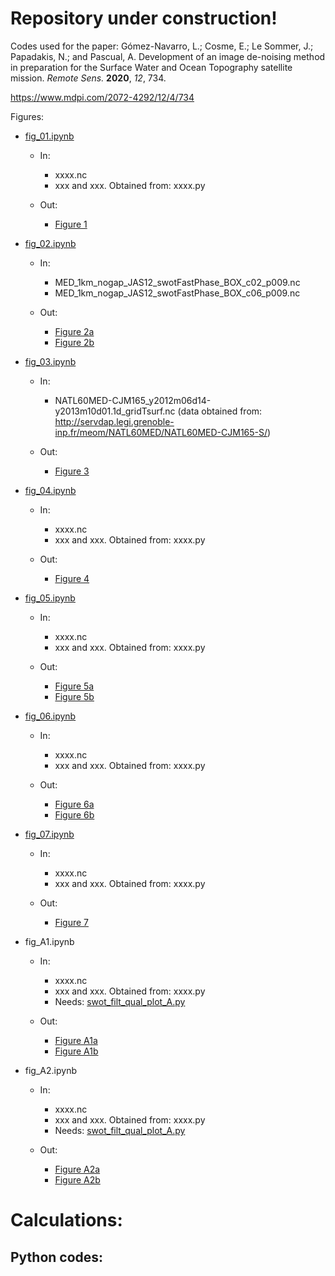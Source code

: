 # Repository under construction!


Codes used for the paper: Gómez-Navarro, L.; Cosme, E.; Le Sommer, J.; Papadakis, N.; and Pascual, A.  Development of an image de-noising method in preparation for the Surface Water and Ocean Topography satellite mission.  _Remote Sens._ **2020**, _12_, 734. 

https://www.mdpi.com/2072-4292/12/4/734

Figures:

* [fig_01.ipynb](fig_01.ipynb)

	* In:<br>
		* xxxx.nc
		* xxx and xxx.  Obtained from: xxxx.py
		
	* Out: <br>
		* [Figure 1](figures/swot_box_select.png)

* [fig_02.ipynb](fig_02.ipynb)

	* In:<br>
		* MED_1km_nogap_JAS12_swotFastPhase_BOX_c02_p009.nc
		* MED_1km_nogap_JAS12_swotFastPhase_BOX_c06_p009.nc
		
	* Out: <br>
		* [Figure 2a](figures/noise_pass09.png) <br>
		* [Figure 2b](figures/noise_pass22.png)


* [fig_03.ipynb](fig_03.ipynb)

	* In:<br>
		* NATL60MED-CJM165_y2012m06d14-y2013m10d01.1d_gridTsurf.nc
		(data obtained from: http://servdap.legi.grenoble-inp.fr/meom/NATL60MED/NATL60MED-CJM165-S/)
		
	* Out: <br>
		* [Figure 3](figures/norms_intime_subdomain_seasons.png)

* [fig_04.ipynb](fig_04.ipynb)

	* In:<br>
		* xxxx.nc
		* xxx and xxx.  Obtained from: xxxx.py
		
	* Out: <br>
		* [Figure 4](figures/scores_varreg2_K_A_ext_bars_seasons_5_P.png)

* [fig_05.ipynb](fig_05.ipynb)

	* In:<br>
		* xxxx.nc
		* xxx and xxx.  Obtained from: xxxx.py
		
	* Out: <br>
		* [Figure 5a](figures/MED_1km_nogap_JAS12_swotFastPhase_BOX_c02_p009_params_v3_var_reg2_lambd_00455_KA.png) <br>
		* [Figure 5b](figures/MED_1km_nogap_JAS12_swotFastPhase_BOX_c06_p009_params_v3_var_reg2_lambd_00455_KA.png)

* [fig_06.ipynb](fig_06.ipynb)

	* In:<br>
		* xxxx.nc
		* xxx and xxx.  Obtained from: xxxx.py
		
	* Out: <br>
		* [Figure 6a](figures/MED_1km_nogap_FMA13_swotFastPhase_BOX_c02_p009_params_v7_var_reg2_lambd_00105_KA.png) <br>
		* [Figure 6b](figures/MED_1km_nogap_FMA13_swotFastPhase_BOX_c06_p009_params_v7_var_reg2_lambd_00105_KA.png)

* [fig_07.ipynb](fig_07.ipynb)

	* In:<br>
		* xxxx.nc
		* xxx and xxx.  Obtained from: xxxx.py
		
	* Out: <br>
		* [Figure 7](figures/spectra_min_MSR_varreg2_all_new_EB_noise_v3.png)

* fig_A1.ipynb

	* In:<br>
		* xxxx.nc
		* xxx and xxx.  Obtained from: xxxx.py
		* Needs: [swot_filt_qual_plot_A.py](swot_filt_qual_plot_A.py)
		
	* Out: <br>
		* [Figure A1a](figures/MED_1km_nogap_JAS12_swotFastPhase_BOX_c02_p009_lambd_0000455_bc_ga_A.png) <br>
		* [Figure A1b](figures/MED_1km_nogap_JAS12_swotFastPhase_BOX_c06_p009_lambd_0000455_bc_ga_A.png)

* fig_A2.ipynb

	* In:<br>
		* xxxx.nc
		* xxx and xxx.  Obtained from: xxxx.py
		* Needs: [swot_filt_qual_plot_A.py](swot_filt_qual_plot_A.py)
		
	* Out: <br>
		* [Figure A2a](figures/MED_1km_nogap_FMA13_swotFastPhase_BOX_c02_p009_lambd_0000105_bc_ga_A.png) <br>
		* [Figure A2b](figures/MED_1km_nogap_FMA13_swotFastPhase_BOX_c06_p009_lambd_0000105_bc_ga_A.png)

# Calculations:

## Python codes:
